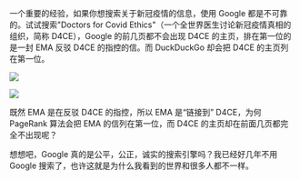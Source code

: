 一个重要的经验，如果你想搜索关于新冠疫情的信息，使用 Google 都是不可靠的。试试搜索"Doctors for Covid Ethics"（一个全世界医生讨论新冠疫情真相的组织，简称 D4CE），Google 的前几页都不会出现 D4CE 的主页，排在第一位的是一封 EMA 反驳 D4CE 的指控的信。而 DuckDuckGo 却会把 D4CE 的主页列在第一位。


![](https://substackcdn.com/image/fetch/w_1456,c_limit,f_auto,q_auto:good,fl_progressive:steep/https%3A%2F%2Fbucketeer-e05bbc84-baa3-437e-9518-adb32be77984.s3.amazonaws.com%2Fpublic%2Fimages%2F835e6fd8-b5e5-4f22-9e52-f28c26999d59_1555x1421.jpeg)



![](https://substackcdn.com/image/fetch/w_1456,c_limit,f_auto,q_auto:good,fl_progressive:steep/https%3A%2F%2Fbucketeer-e05bbc84-baa3-437e-9518-adb32be77984.s3.amazonaws.com%2Fpublic%2Fimages%2Fff17a018-7441-451b-ba56-b5d9e7e7aff2_1706x1412.jpeg)


既然 EMA 是在反驳 D4CE 的指控，所以 EMA 是“链接到” D4CE，为何 PageRank 算法会把 EMA 的信列在第一位，而 D4CE 的主页却在前面几页都完全不出现呢？

想想吧，Google 真的是公平，公正，诚实的搜索引擎吗？我已经好几年不用 Google 搜索了，也许这就是为什么我看到的世界和很多人都不一样。
